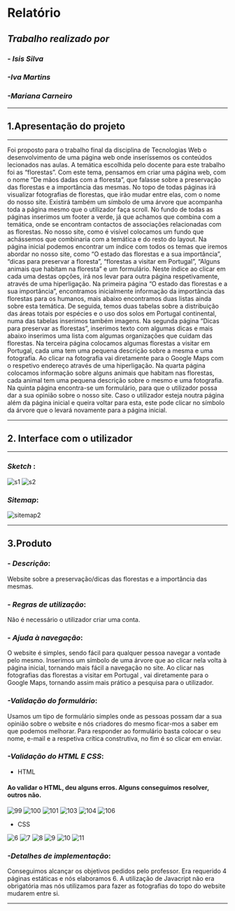 
# Relatório

## *Trabalho realizado por* 
### *- Isis Silva*
### *-Iva Martins* 
### *-Mariana Carneiro*


--- 
## **1.Apresentação do projeto** 
---

 Foi proposto para o trabalho final da disciplina de Tecnologias Web o desenvolvimento de uma página web onde inseríssemos os conteúdos lecionados nas aulas. 
   A temática escolhida pelo docente para este trabalho foi as “florestas”.  Com este tema, pensamos em criar uma página web, com o nome “De mãos dadas com a floresta”, que falasse sobre a preservação das florestas e a importância das mesmas. 
   No topo de todas páginas irá visualizar fotografias de florestas, que irão mudar entre elas, com o nome do nosso site. Existirá também um símbolo de uma árvore que acompanha toda a página mesmo que o utilizador faça scroll. No fundo de todas as páginas inserimos um footer a verde, já que achamos que combina com a temática, onde se encontram contactos de associações relacionadas com as florestas. No nosso site, como é visível colocamos um fundo que achássemos que combinaria com a temática e do resto do layout. 
  Na página inicial podemos encontrar um índice com todos os temas que iremos abordar no nosso site, como “O estado das florestas e a sua importância”, “dicas para preservar a floresta”, “florestas a visitar em Portugal”, “Alguns animais que habitam na floresta” e um formulário. Neste índice ao clicar em cada uma destas opções, irá nos levar para outra página respetivamente, através de uma hiperligação. 
   Na primeira página “O estado das florestas e a sua importância”, encontramos inicialmente informação da importância das florestas para os humanos, mais abaixo encontramos duas listas ainda sobre esta temática. 
De seguida, temos duas tabelas sobre a distribuição das áreas totais por espécies e o uso dos solos em Portugal continental, numa das tabelas inserimos também imagens. Na segunda página “Dicas para preservar as florestas”, inserimos texto com algumas dicas e mais abaixo inserimos uma lista com algumas organizações que cuidam das florestas. Na terceira página colocamos algumas florestas a visitar em Portugal, cada uma tem uma pequena descrição sobre a mesma e uma fotografia. Ao clicar na fotografia vai diretamente para o Google Maps com o respetivo endereço através de uma hiperligação. Na quarta página colocamos informação sobre alguns animais que habitam nas florestas, cada animal tem uma pequena descrição sobre o mesmo e uma fotografia. Na quinta página encontra-se um formulário, para que o utilizador possa dar a sua opinião sobre o nosso site. Caso o utilizador esteja noutra página além da página inicial e queira voltar para esta, este pode clicar no símbolo da árvore que o levará novamente para a página inicial.  

---



## **2. Interface com o utilizador** 
---


### _Sketch_ :
![s1](s1.png)
![s2](s2.png)



### _Sitemap_: 
![sitemap2](sitemap2.jpeg)

---


## **3.Produto**

### _- Descrição_:
Website sobre a preservação/dicas das florestas e a importância das mesmas.

### _- Regras de utilização_:
Não é necessário o utilizador criar uma conta.  

### _- Ajuda à navegação_:
O website é simples, sendo fácil para qualquer pessoa navegar a vontade pelo mesmo. Inserimos um símbolo de uma árvore que ao clicar nela volta à página inicial, tornando mais fácil a navegação no site. Ao clicar nas fotografias das florestas a visitar em Portugal , vai diretamente para o Google Maps, tornando assim mais prático a pesquisa para o utilizador.

### _-Validação do formulário_:
Usamos um tipo de formulário simples onde as pessoas possam dar a sua opinião sobre o website e nós criadores do mesmo ficar-mos a saber em que podemos melhorar.
Para responder ao formulário basta colocar o seu nome, e-mail e a respetiva crítica construtiva, no fim é so clicar em enviar.

### _-Validação do HTML E CSS_:

- HTML

#### Ao validar o HTML, deu alguns erros. Alguns conseguimos resolver, outros não. 

![99](99.jpeg)
![100](100.jpeg)
![101](101.jpeg)
![103](103.jpeg)
![104](104.jpeg)
![106](106.jpeg)



- CSS

![6](6.jpeg)
![7](7.jpeg)
![8](8.jpeg)
![9](9.jpeg)
![10](10.jpeg)
![11](11.jpeg)


### _-Detalhes de implementação_:
Conseguimos alcançar os objetivos pedidos pelo professor. Era requerido 4 páginas estáticas e nós elaboramos 6. A utilização de Javacript não era obrigatória mas nós utilizamos para fazer as fotografias do topo do website mudarem entre si. 

___


